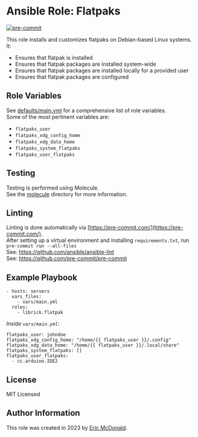 # Ansible Role: Flatpaks
[![pre-commit](https://img.shields.io/badge/pre--commit-enabled-brightgreen?logo=pre-commit)](https://github.com/pre-commit/pre-commit)

This role installs and customizes flatpaks on Debian-based Linux systems. It:
 - Ensures that flatpak is installed
 - Ensures that flatpak packages are installed system-wide
 - Ensures that flatpak packages are installed locally for a provided user
 - Ensures that flatpak packages are configured

## Role Variables
See [defaults/main.yml](./defaults/main.yml) for a comprehensive list of role variables.  
Some of the most pertinent variables are:
- `flatpaks_user`
- `flatpaks_xdg_config_home`  
- `flatpaks_xdg_data_home`  
- `flatpaks_system_flatpaks`  
- `flatpaks_user_flatpaks`

## Testing
Testing is performed using Molecule.  
See the [molecule](./molecule/) directory for more information.

## Linting
Linting is done automatically via [https://pre-commit.com/](https://pre-commit.com/).  
After setting up a virtual environment and installing `requirements.txt`, run  
`pre-commit run --all-files`  
See: https://github.com/ansible/ansible-lint  
See: https://github.com/pre-commit/pre-commit

## Example Playbook
    - hosts: servers
      vars_files:
        - vars/main.yml
      roles:
        - librick.flatpak

*Inside `vars/main.yml`*:

    flatpaks_user: johndoe
    flatpaks_xdg_config_home: "/home/{{ flatpaks_user }}/.config"
    flatpaks_xdg_data_home: "/home/{{ flatpaks_user }}/.local/share"  
    flatpaks_system_flatpaks: []  
    flatpaks_user_flatpaks:
      - cc.arduino.IDE2


## License

MIT Licensed

## Author Information

This role was created in 2023 by [Eric McDonald](https://juniperspring.xyz/).
